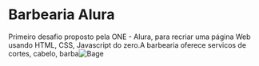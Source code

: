 # Barbearia Alura
Primeiro desafio proposto pela ONE - Alura, para recriar uma página Web usando HTML, CSS, Javascript do zero.A barbearia oferece servicos de cortes, cabelo, barba![Bage](https://github.com/enivaldo20/Barbearia/assets/128000113/fee68072-debd-4634-8e75-899913d0033e)
 

